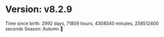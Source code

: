 # Version: v8.2.9
Time since birth: 2992 days, 71809 hours, 4308540 minutes, 258512400 seconds
Season: Autumn 🍁
